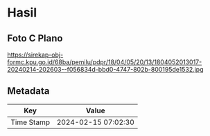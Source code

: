 # Hasil

## Foto C Plano

https://sirekap-obj-formc.kpu.go.id/68ba/pemilu/pdpr/18/04/05/20/13/1804052013017-20240214-202603--f056834d-bbd0-4747-802b-800195de1532.jpg


## Metadata

| Key        | Value               |
| ---------- | ------------------- |
| Time Stamp | 2024-02-15 07:02:30 |



